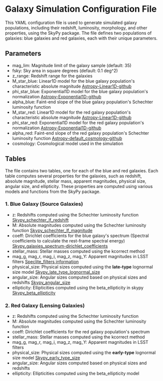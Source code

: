 # Galaxy Simulation Configuration File
This YAML configuration file is used to generate simulated galaxy populations, including their redshift, luminosity, morphology, and other properties, using the SkyPy package. The file defines two populations of galaxies: blue galaxies and red galaxies, each with their unique parameters.

## Parameters
* mag_lim: Magnitude limit of the galaxy sample (default: 35)
*  fsky: Sky area in square degrees (default: 0.1 deg^2) 
*  z_range: Redshift range for the galaxies
*  M_star_blue: Linear1D model for the blue galaxy population's characteristic absolute magnitude [Astropy-Linear1D-github](https://docs.astropy.org/en/stable/api/astropy.modeling.functional_models.Linear1D.html#)
*  phi_star_blue: Exponential1D model for the blue galaxy population's normalization [Astropy-Exponential1D-github](https://docs.astropy.org/en/stable/api/astropy.modeling.functional_models.Exponential1D.html)
*  alpha_blue: Faint-end slope of the blue galaxy population's Schechter luminosity function
*  M_star_red: Linear1D model for the red galaxy population's characteristic absolute magnitude [Astropy-Linear1D-github](https://docs.astropy.org/en/stable/api/astropy.modeling.functional_models.Linear1D.html#)
*  phi_star_red: Exponential1D model for the red galaxy population's normalization [Astropy-Exponential1D-github](https://docs.astropy.org/en/stable/api/astropy.modeling.functional_models.Exponential1D.html)
*  alpha_red: Faint-end slope of the red galaxy population's Schechter luminosity function [Astropy-default_cosmology-github](https://docs.astropy.org/en/stable/api/astropy.cosmology.default_cosmology.html)
*  cosmology: Cosmological model used in the simulation

## Tables
The file contains two tables, one for each of the blue and red galaxies. Each table computes several properties for the galaxies, such as redshift, absolute magnitude, stellar mass, apparent magnitudes, physical size, angular size, and ellipticity. These properties are computed using various models and functions from the SkyPy package.

### 1. Blue Galaxy (Source Galaxies)
* z: Redshifts computed using the Schechter luminosity function [Skypy_schechter_lf_redshift](https://skypy.readthedocs.io/en/stable/api/skypy.galaxies.redshift.schechter_lf_redshift.html?highlight=skypy.galaxies.redshift.schechter_lf_redshift)
* M: Absolute magnitudes computed using the Schechter luminosity function [Skypy_schechter_lf_magnitude](https://skypy.readthedocs.io/en/stable/api/skypy.galaxies.luminosity.schechter_lf_magnitude.html?highlight=schechter_lf_magnitude)
* coeff: Dirichlet coefficients for the blue galaxy's spectrum (Spectral coefficients to calculate the rest-frame spectral energy) [Skypy_galaxies_spectrum-dirichlet_coefficients](https://skypy.readthedocs.io/en/stable/api/skypy.galaxies.spectrum.dirichlet_coefficients.html?highlight=galaxies.spectrum.dirichlet_coefficients)
* stellar_mass: Stellar masses computed using the kcorrect method
* mag_g, mag_r, mag_i, mag_z, mag_Y: Apparent magnitudes in LSST filters [Speclite_filters information](https://speclite.readthedocs.io/en/latest/filters.html?highlight=lsst%20filters#lsst-filters)
* physical_size: Physical sizes computed using the **late-type** lognormal size model [Skypy_late_type_lognormal_size](https://skypy.readthedocs.io/en/latest/api/skypy.galaxies.morphology.late_type_lognormal_size.html)
* angular_size: Angular sizes computed based on physical sizes and redshifts [Skypy_angular_size](https://skypy.readthedocs.io/en/latest/api/skypy.galaxies.morphology.angular_size.html)
* ellipticity: Ellipticities computed using the beta_ellipticity in skypy [Skypy_beta_ellipticity](https://skypy.readthedocs.io/en/latest/api/skypy.galaxies.morphology.beta_ellipticity.html)

### 2. Red Galaxy (Lensing Galaxies)
* z: Redshifts computed using the Schechter luminosity function
* M: Absolute magnitudes computed using the Schechter luminosity function
* coeff: Dirichlet coefficients for the red galaxy population's spectrum
* stellar_mass: Stellar masses computed using the kcorrect method
* mag_g, mag_r, mag_i, mag_z, mag_Y: Apparent magnitudes in LSST filters
* physical_size: Physical sizes computed using the **early-type** lognormal size model [Skypy_early_type_size](https://skypy.readthedocs.io/en/latest/api/skypy.galaxies.morphology.early_type_lognormal_size.html)
* angular_size: Angular sizes computed based on physical sizes and redshifts 
* ellipticity: Ellipticities computed using the beta_ellipticity model